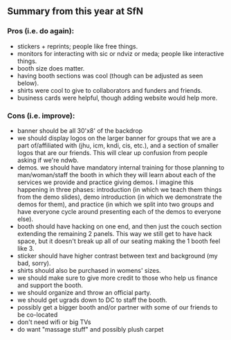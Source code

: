 ## Summary from this year at SfN

### Pros (i.e. do again):
- stickers + reprints; people like free things.
- monitors for interacting with sic or ndviz or meda; people like interactive things.
- booth size does matter.
- having booth sections was cool (though can be adjusted as seen below).
- shirts were cool to give to collaborators and funders and friends.
- business cards were helpful, though adding website would help more.

### Cons (i.e. improve):
- banner should be all 30'x8' of the backdrop
- we should display logos on the larger banner for groups that we are a part of/affiliated with (jhu, icm, kndi, cis, etc.), and a section of smaller logos that are our friends. This will clear up confusion from people asking if we're ndwb.
- demos. we should have mandatory internal training for those planning to man/woman/staff the booth in which they will learn about each of the services we provide and practice giving demos. I imagine this happening in three phases: introduction (in which we teach them things from the demo slides), demo introduction (in which we demonstrate the demos for them), and practice (in which we split into two groups and have everyone cycle around presenting each of the demos to everyone else).
- booth should have hacking on one end, and then just the couch section extending the remaining 2 panels. This way we still get to have  hack space, but it doesn't break up all of our seating making the 1 booth feel like 3.
- sticker should have higher contrast between text and background (my bad, sorry).
- shirts should also be purchased in womens' sizes.
- we should make sure to give more credit to those who help us finance and support the booth.
- we should organize and throw an official party.
- we should get ugrads down to DC to staff the booth.
- possibly get a bigger booth and/or partner with some of our friends to be co-located
- don't need wifi or big TVs
- do want "massage stuff" and possibly plush carpet

